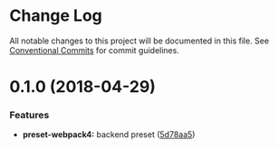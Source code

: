 # Change Log

All notable changes to this project will be documented in this file.
See [Conventional Commits](https://conventionalcommits.org) for commit guidelines.

<a name="0.1.0"></a>
# 0.1.0 (2018-04-29)


### Features

* **preset-webpack4:** backend preset ([5d78aa5](https://github.com/clippedjs/clipped/commit/5d78aa5))
